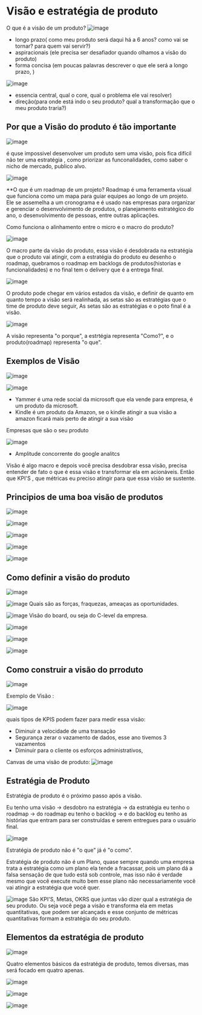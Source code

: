 # Visão e estratégia de produto

O que é a visão de um produto?
![image](https://user-images.githubusercontent.com/52088444/234560883-1e0e87fd-9e57-432f-bf83-2d0aaedc2cb8.png)

- longo prazo( como meu produto será daqui há a 6 anos? como vai se tornar? para quem vai servir?)
- aspiracionais (ele precisa ser desafiador quando olhamos a visão do produto)
- forma concisa (em poucas palavras descrever o que ele será a longo prazo, ) 


![image](https://user-images.githubusercontent.com/52088444/234561363-2fcd96db-b046-45f9-a199-af9bed9fa59c.png)

- essencia central, qual o core, qual o problema ele vai resolver)
- direção(para onde está indo o seu produto? qual a transformação que o meu produto traria?)

## Por que a Visão do produto é tão importante

![image](https://user-images.githubusercontent.com/52088444/234561642-18394e1f-0492-40d2-b338-25a696fa7aca.png)

é quse impossivel desenvolver um produto sem uma visão, pois fica difícil não ter uma estratégia , como priorizar as funconalidades, como saber o nicho de mercado, publico alvo.


![image](https://user-images.githubusercontent.com/52088444/234561965-b4932198-46d1-4b50-ac5f-45a7eaf089d2.png)

**O que é um roadmap de um projeto?
Roadmap é uma ferramenta visual que funciona como um mapa para guiar equipes ao longo de um projeto. Ele se assemelha a um cronograma e é usado nas empresas para organizar e gerenciar o desenvolvimento de produtos, o planejamento estratégico do ano, o desenvolvimento de pessoas, entre outras aplicações.

Como funciona o alinhamento entre o micro e o macro do produto?

![image](https://user-images.githubusercontent.com/52088444/234562465-8c486453-85a5-45e9-b1c4-a8da029c57d7.png)

O macro parte da visão do produto, essa visão é desdobrada na estratégia que o produto vai atingir, com a estratégia do produto eu desenho o roadmap, quebramos o roadmap em backlogs de produtos(historias e funcionalidades) e no final tem o delivery que é a entrega final.

![image](https://user-images.githubusercontent.com/52088444/234562977-58776958-1c2b-455a-b4f6-0d93f1ec10c1.png)

O produto pode chegar em vários estados da visão, e definir de quanto em quanto tempo a visão será realinhada, as setas são as estratégias que o time de produto deve seguir, As setas são as estratégias e o poto final é a visão.

![image](https://user-images.githubusercontent.com/52088444/234563228-741cac8c-7b7a-4649-a07e-02dc23e75b9c.png)

A visão representa "o porque", a estrtégia representa "Como?", e o produto(roadmap) representa "o que".


## Exemplos de Visão

![image](https://user-images.githubusercontent.com/52088444/234565154-d65b8c0d-00e5-41a6-89a7-d1c945af6f55.png)

![image](https://user-images.githubusercontent.com/52088444/234565394-4e77ac88-6287-4d3e-b36f-7c9c63d60772.png)

- Yammer é uma rede social da microsoft que ela vende para empresa, é um produto da microsoft.
- Kindle é um produto da Amazon, se o kindle atingir a sua visão a amazon ficará mais perto de atingir a sua visão

Empresas que são o seu produto

![image](https://user-images.githubusercontent.com/52088444/234565837-1dba6aba-8054-4ab6-88c5-f892dbbb7e58.png)

- Amplitude concorrente do google analitcs

Visão é algo macro e depois você precisa desdobrar essa visão, precisa entender de fato o que é essa visão e transformar ela em acionáveis. Então que KPI'S , que métricas eu preciso atingir para que essa visão se sustente.

## Principios de uma boa visão de produtos


![image](https://user-images.githubusercontent.com/52088444/234568476-bbfb0915-8ed5-40d2-b4f4-5ce3b13e6fac.png)

![image](https://user-images.githubusercontent.com/52088444/234568655-1efcb404-dd1f-4c82-9106-a23ef0daaa37.png)

![image](https://user-images.githubusercontent.com/52088444/234568709-375a9114-d67b-4069-bf89-cc5742f3f560.png)

![image](https://user-images.githubusercontent.com/52088444/234568871-7c42ea16-4b4c-4be7-9f4b-2071c69a2925.png)

![image](https://user-images.githubusercontent.com/52088444/234568937-d5118872-22fd-4c4e-ab8d-b70a96f42fe8.png)

## Como definir a visão do produto

![image](https://user-images.githubusercontent.com/52088444/234569120-6fb969f1-6458-423f-ba6c-973b849ee773.png)

![image](https://user-images.githubusercontent.com/52088444/234569154-8ade7d3f-eee7-4844-8646-98a0c00a831b.png)
Quais são as forças, fraquezas, ameaças as oportunidades.

![image](https://user-images.githubusercontent.com/52088444/234569449-0604d9b7-6b73-4604-ae37-fbc5a19111c1.png)
Visão do board, ou seja do C-level da empresa.

![image](https://user-images.githubusercontent.com/52088444/234569656-d796c938-522c-445d-a124-e8064e429808.png)

![image](https://user-images.githubusercontent.com/52088444/234569746-f196456e-b964-46db-8e53-8ca4b017f3d2.png)

![image](https://user-images.githubusercontent.com/52088444/234569825-f698a09b-5668-49cf-94c5-5a2c31673e74.png)

## Como construir a visão do prroduto


![image](https://user-images.githubusercontent.com/52088444/234570042-22511fea-a938-4eee-adfb-e913386c7a73.png)

Exemplo de Visão :

![image](https://user-images.githubusercontent.com/52088444/234570381-977f9e96-ffa5-4f79-bbfd-6ba1b3a72a83.png)

quais tipos de KPIS podem fazer para medir essa visão:
- Diminuir a velocidade de uma transação
- Segurança zerar o vazamento de dados, esse ano tivemos 3 vazamentos
- Diminuir para o cliente os esforços administrativos, 

Canvas de uma visão de produto:
![image](https://user-images.githubusercontent.com/52088444/234570843-2e5279dc-617e-4970-9051-f78eab41be4f.png)

## Estratégia de Produto

Estratégia de produto é o próximo passo após a visão.

Eu tenho uma visão -> desdobro na estratégia -> da estratégia eu tenho o roadmap -> do roadmap eu tenho o backlog -> e do backlog eu tenho as histórias que entram para ser construídas e serem entregues para o  usuário final.


![image](https://user-images.githubusercontent.com/52088444/234571582-874716a7-7411-4ed4-9ab3-7349b0906399.png)

Estratégia de produto não é "o que" já é "o como".

Estratégia de produto não é um Plano, quase sempre quando uma empresa trata a estratégia como um plano ela tende a fracassar, pois um plano dá a falsa sensação de que tudo está sob controle, mas isso não é verdade  mesmo que você execute muito bem esse plano não necessariamente você vai atingir a estratégia que você quer.

![image](https://user-images.githubusercontent.com/52088444/234572434-61216507-7666-4185-bf18-080b82e24e4b.png)
São KPI'S, Metas, OKRS que juntas vão dizer qual a estratégia de seu produto. Ou seja você pega a visão e transforma ela em metas quantitativas, que podem ser alcançads e esse conjunto de métricas quantitativas formam a estratégia do seu produto.


## Elementos da estratégia de produto

![image](https://user-images.githubusercontent.com/52088444/234572984-8bdbf6d0-cf4c-4b90-a976-3684ad9a21d7.png)

Quatro elementos básicos da estratégia de produto, temos diversas, mas será focado em quatro apenas. 

![image](https://user-images.githubusercontent.com/52088444/234573421-1d2c635f-ea2a-4b9e-8492-6ce7ca4744ea.png)

![image](https://user-images.githubusercontent.com/52088444/234573628-192c4f6f-0abd-40d7-ac3a-3b869a64f411.png)

![image](https://user-images.githubusercontent.com/52088444/234573729-720129b4-dd4d-445c-af00-f50951d93186.png)








































